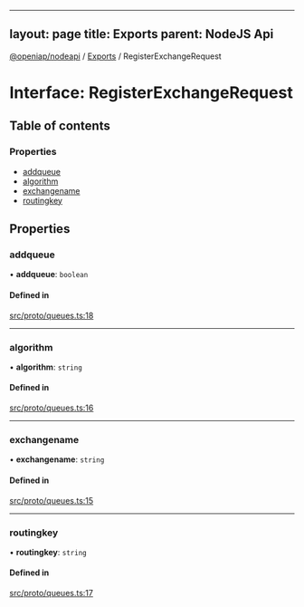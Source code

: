 
---
layout: page
title: Exports
parent: NodeJS Api
---
[@openiap/nodeapi](../README.md) / [Exports](../modules.md) / RegisterExchangeRequest

# Interface: RegisterExchangeRequest

## Table of contents

### Properties

- [addqueue](RegisterExchangeRequest.md#addqueue)
- [algorithm](RegisterExchangeRequest.md#algorithm)
- [exchangename](RegisterExchangeRequest.md#exchangename)
- [routingkey](RegisterExchangeRequest.md#routingkey)

## Properties

### addqueue

• **addqueue**: `boolean`

#### Defined in

[src/proto/queues.ts:18](https://github.com/openiap/nodeapi/blob/a6b5438/src/proto/queues.ts#L18)

___

### algorithm

• **algorithm**: `string`

#### Defined in

[src/proto/queues.ts:16](https://github.com/openiap/nodeapi/blob/a6b5438/src/proto/queues.ts#L16)

___

### exchangename

• **exchangename**: `string`

#### Defined in

[src/proto/queues.ts:15](https://github.com/openiap/nodeapi/blob/a6b5438/src/proto/queues.ts#L15)

___

### routingkey

• **routingkey**: `string`

#### Defined in

[src/proto/queues.ts:17](https://github.com/openiap/nodeapi/blob/a6b5438/src/proto/queues.ts#L17)
